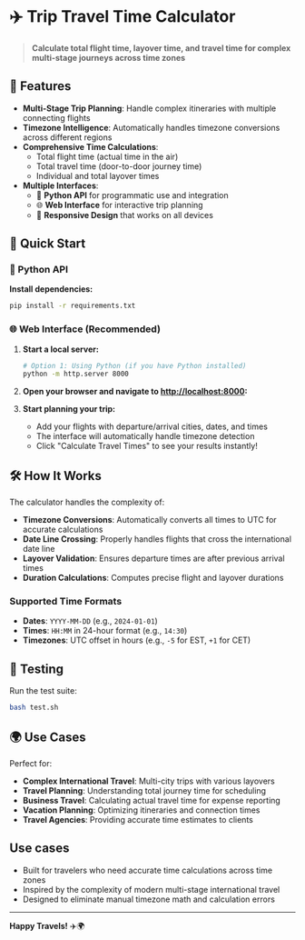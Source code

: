 # ✈️ Trip Travel Time Calculator

> **Calculate total flight time, layover time, and travel time for complex multi-stage journeys across time zones**

## 🌟 Features

- **Multi-Stage Trip Planning**: Handle complex itineraries with multiple connecting flights
- **Timezone Intelligence**: Automatically handles timezone conversions across different regions
- **Comprehensive Time Calculations**: 
  - Total flight time (actual time in the air)
  - Total travel time (door-to-door journey time)
  - Individual and total layover times
- **Multiple Interfaces**:
  - 🐍 **Python API** for programmatic use and integration
  - 🌐 **Web Interface** for interactive trip planning
  - 📱 **Responsive Design** that works on all devices

## 🚀 Quick Start

### 🐍 Python API

**Install dependencies:**
   ```bash
   pip install -r requirements.txt
   ```

### 🌐 Web Interface (Recommended)

1. **Start a local server:**
   ```bash
   # Option 1: Using Python (if you have Python installed)
   python -m http.server 8000
   ```

2. **Open your browser and navigate to [http://localhost:8000](http://localhost:8000):**

3. **Start planning your trip:**
   - Add your flights with departure/arrival cities, dates, and times
   - The interface will automatically handle timezone detection
   - Click "Calculate Travel Times" to see your results instantly!


## 🛠️ How It Works

The calculator handles the complexity of:

- **Timezone Conversions**: Automatically converts all times to UTC for accurate calculations
- **Date Line Crossing**: Properly handles flights that cross the international date line
- **Layover Validation**: Ensures departure times are after previous arrival times
- **Duration Calculations**: Computes precise flight and layover durations

### Supported Time Formats

- **Dates**: `YYYY-MM-DD` (e.g., `2024-01-01`)
- **Times**: `HH:MM` in 24-hour format (e.g., `14:30`)
- **Timezones**: UTC offset in hours (e.g., `-5` for EST, `+1` for CET)

## 🧪 Testing

Run the test suite:
```bash
bash test.sh
```

## 🌍 Use Cases

Perfect for:
- **Complex International Travel**: Multi-city trips with various layovers
- **Travel Planning**: Understanding total journey time for scheduling
- **Business Travel**: Calculating actual travel time for expense reporting
- **Vacation Planning**: Optimizing itineraries and connection times
- **Travel Agencies**: Providing accurate time estimates to clients


## Use cases

- Built for travelers who need accurate time calculations across time zones
- Inspired by the complexity of modern multi-stage international travel
- Designed to eliminate manual timezone math and calculation errors

---

**Happy Travels!** ✈️🌍
